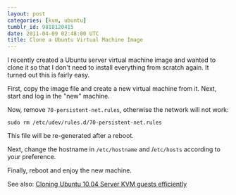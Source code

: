 ```yaml
---
layout: post
categories: [kvm, ubuntu]
tumblr_id: 9818120415
date: 2011-04-09 02:48:00 UTC
title: Clone a Ubuntu Virtual Machine Image
---
```


I recently created a Ubuntu server virtual machine image and wanted to clone it so that I don't need to install everything from scratch again. It turned out this is fairly easy.



First,  copy the image file and create a new virtual machine from it. Next, start and log in the "new" machine.

Now, remove `70-persistent-net.rules`, otherwise the network will not work:

    sudo rm /etc/udev/rules.d/70-persistent-net.rules

This file will be re-generated after a reboot.

Next, change the hostname in `/etc/hostname` and /`etc/hosts` according to your preference. 

Finally, reboot and enjoy the new machine.

See also: [Cloning Ubuntu 10.04 Server KVM guests efficiently](http://koo.fi/tech/2010/11/28/cloning-ubuntu-1004-server-kvm-guests-efficiently/)
